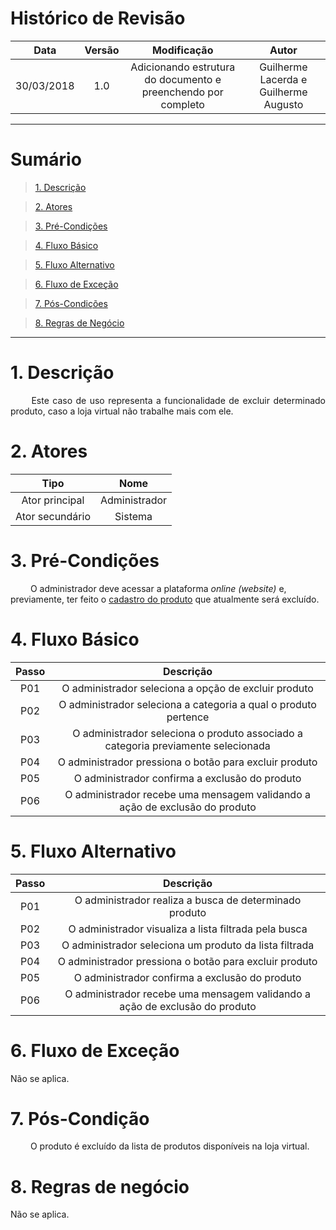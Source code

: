 # Histórico de Revisão

|    Data    | Versão |                                         Modificação                                        |                Autor                |
|:----------:|:------:|:----------------------------------------------------------------------------------------:|:-----------------------------------:|
| 30/03/2018 | 1.0 | Adicionando estrutura do documento e preenchendo por completo | Guilherme Lacerda e Guilherme Augusto |

***

# Sumário

>[1. Descrição](#1-descrição)

>[2. Atores](#2-atores)

>[3. Pré-Condições](#3-pré-condições)

>[4. Fluxo Básico](#4-fluxo-básico)

>[5. Fluxo Alternativo](#5-fluxo-alternativo)

>[6. Fluxo de Exceção](#6-fluxo-de-exceção)

>[7. Pós-Condições](#7-pós-condição)

>[8. Regras de Negócio](#8-regras-de-negócio)

***

# 1. Descrição
 <p align="justify"> &emsp;&emsp; Este caso de uso representa a funcionalidade de excluir determinado produto, caso a loja virtual não trabalhe mais com ele.</p>

# 2. Atores

| Tipo | Nome |
|:----:|:----:|
|   Ator principal   |   Administrador   |
|   Ator secundário   |   Sistema   |

# 3. Pré-Condições

&emsp;&emsp; O administrador deve acessar a plataforma <i>online</i> <i>(website)</i> e, previamente, ter feito o [cadastro do produto](https://github.com/Desenho-1-2018-G-6/docs/wiki/Cadastrar-Produto) que atualmente será excluído.

# 4. Fluxo Básico

| Passo | Descrição |
|:----:|:----:|
|   P01   |   O administrador seleciona a opção de excluir produto   |
|   P02   |   O administrador seleciona a categoria a qual o produto pertence   |
|   P03   |   O administrador seleciona o produto associado a categoria previamente selecionada   |
|   P04   |   O administrador pressiona o botão para excluir produto   |
|   P05   |   O administrador confirma a exclusão do produto   |
|   P06   |   O administrador recebe uma mensagem validando a ação de exclusão do produto   |

# 5. Fluxo Alternativo

| Passo | Descrição |
|:----:|:----:|
|   P01   |   O administrador realiza a busca de determinado produto   |
|   P02   |   O administrador visualiza a lista filtrada pela busca   |
|   P03   |   O administrador seleciona um produto da lista filtrada   |
|   P04   |   O administrador pressiona o botão para excluir produto   |
|   P05   |   O administrador confirma a exclusão do produto   |
|   P06   |   O administrador recebe uma mensagem validando a ação de exclusão do produto   |

# 6. Fluxo de Exceção

Não se aplica.

# 7. Pós-Condição
 <p align="justify"> &emsp;&emsp; O produto é excluído da lista de produtos disponíveis na loja virtual. </p>

# 8. Regras de negócio

Não se aplica.
